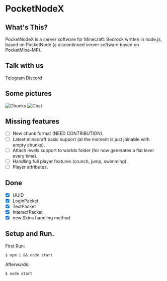 # PocketNodeX

## What's This?
PocketNodeX is a server software for Minecraft: Bedrock written in node.js, based on PocketNode (a discontinued server software based on PocketMine-MP).

## Talk with us
[Telegram](https://t.me/PocketNodeX)
[Discord](https://discord.gg/fGkHZhu)

## Some pictures
![Chunks](https://user-images.githubusercontent.com/34418030/63705464-7eec2700-c82d-11e9-8a3e-19fe78459816.png)
![Chat](https://user-images.githubusercontent.com/34418030/63705467-80b5ea80-c82d-11e9-921e-0e0eb4bb5822.png)


## Missing features
- [ ] New chunk format (NEED CONTRIBUTION).
- [ ] Latest minecraft basic support (at the moment is just joinable with empty chunks).
- [ ] Attach levels support to worlds folder (for now generates a flat level every time).
- [ ] Handling full player features (crunch, jump, swimming).
- [ ] Player attributes.

## Done
- [x] UUID 
- [x] LoginPacket
- [x] TextPacket
- [x] InteractPacket
- [x] new Skins handling method

## Setup and Run.
First Run:
```
$ npm i && node start
```

Afterwards:
```
$ node start
